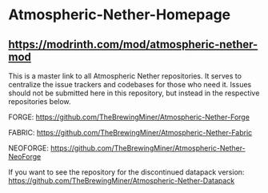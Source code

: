# Atmospheric-Nether-Homepage
## https://modrinth.com/mod/atmospheric-nether-mod

This is a master link to all Atmospheric Nether repositories.
It serves to centralize the issue trackers and codebases for those who need it.
Issues should not be submitted here in this repository, but instead in the respective
repositories below.

FORGE:
https://github.com/TheBrewingMiner/Atmospheric-Nether-Forge

FABRIC:
https://github.com/TheBrewingMiner/Atmospheric-Nether-Fabric

NEOFORGE:
https://github.com/TheBrewingMiner/Atmospheric-Nether-NeoForge

If you want to see the repository for the discontinued datapack version: https://github.com/TheBrewingMiner/Atmospheric-Nether-Datapack
